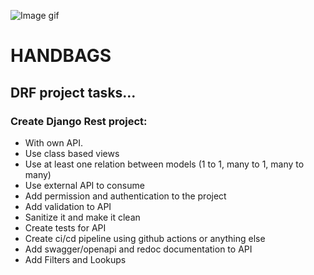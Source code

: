 
![Image gif](https://media.voguebusiness.com/photos/625ea956c86def968803ae1b/master/w_1600%2Cc_limit/hermes-bob-chavez-voguebus-frank-oudeman-apr-22-story-inline-1.gif)

# HANDBAGS
## DRF project tasks...
### Create Django Rest project:
- With own API.
- Use class based views
- Use at least one relation between models (1 to 1, many to 1, many to many)
- Use external API to consume
- Add permission and authentication to the project
- Add validation to API
- Sanitize it and make it clean
- Create tests for API
- Create ci/cd pipeline using github actions or anything else 
- Add swagger/openapi and redoc documentation to API
- Add Filters and Lookups